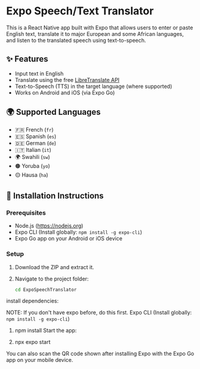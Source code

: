 # Expo Speech/Text Translator

This is a React Native app built with Expo that allows users to enter or paste English text, translate it to major European and some African languages, and listen to the translated speech using text-to-speech.

## ✨ Features

- Input text in English
- Translate using the free [LibreTranslate API](https://libretranslate.com)
- Text-to-Speech (TTS) in the target language (where supported)
- Works on Android and iOS (via Expo Go)

## 🌍 Supported Languages

- 🇫🇷 French (`fr`)
- 🇪🇸 Spanish (`es`)
- 🇩🇪 German (`de`)
- 🇮🇹 Italian (`it`)
- 🌍 Swahili (`sw`)
- 🟤 Yoruba (`yo`)
- 🟡 Hausa (`ha`)

## 🚀 Installation Instructions

### Prerequisites

- Node.js (https://nodejs.org)
- Expo CLI (Install globally: `npm install -g expo-cli`)
- Expo Go app on your Android or iOS device

### Setup

1. Download the ZIP and extract it.
2. Navigate to the project folder:

   ```bash
   cd ExpoSpeechTranslator


install dependencies:


NOTE: If you don't have expo before, do this first.
Expo CLI (Install globally: `npm install -g expo-cli`)

1. npm install
Start the app:


2. npx expo start

You can also scan the QR code shown after installing Expo with the Expo Go app on your mobile device.